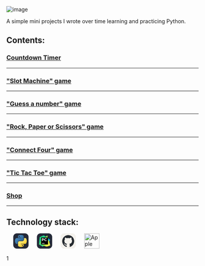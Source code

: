 ![image](https://github.com/user-attachments/assets/f5206b42-7db9-45a2-bfc3-0de37a7c28d6)

A simple mini projects I wrote over time learning and practicing Python.

## Contents:

### [Countdown Timer](https://github.com/Milenski1987/Python-mini-Projects/tree/main/countdown_timer)
---
### ["Slot Machine" game](https://github.com/Milenski1987/Python-mini-Projects/tree/main/slot_machine)
---
### ["Guess a number" game](https://github.com/Milenski1987/Python-mini-Projects/tree/main/guess_a_number_game)
---
### ["Rock, Paper or Scissors" game](https://github.com/Milenski1987/Python-mini-Projects/tree/main/rock_paper_scissors_game)
---
### ["Connect Four" game](https://github.com/Milenski1987/Python-mini-Projects/tree/main/connect_four_game)
---
### ["Tic Tac Toe" game](https://github.com/Milenski1987/Python-mini-Projects/tree/main/tic_tac_toe)
---
### [Shop](https://github.com/Milenski1987/Python-mini-Projects/tree/main/shop)



---
## Technology stack:
<p align="left">
  &emsp;
    <a href="#"><img alt="Python" src="https://github.com/tandpfun/skill-icons/blob/main/icons/Python-Dark.svg" width="40" height ="40"></a>
  &emsp;
    <a href="#"><img src="https://github.com/tandpfun/skill-icons/blob/main/icons/PyCharm-Dark.svg" width="40" height="40" /></a>
  &emsp;
    <a href="#"><img alt="GitHub" src="https://github.com/tandpfun/skill-icons/blob/main/icons/Github-Light.svg" title="GitHub" **alt="GitHub" width="40" height="40" ></a>
  &emsp;
    <a href="#"><img src="https://github.com/tandpfun/skill-icons/blob/main/icons/Apple-Light.svg" title="Apple" **alt="Apple" width="40" height="40" /></a>
</p>
1
